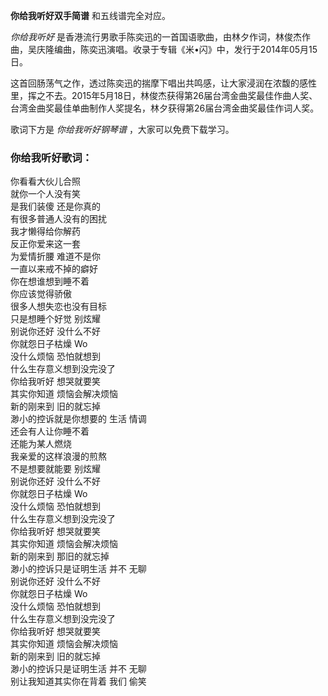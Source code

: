 

**你给我听好双手简谱** 和五线谱完全对应。

_你给我听好_ 是香港流行男歌手陈奕迅的一首国语歌曲，由林夕作词，林俊杰作曲，吴庆隆编曲，陈奕迅演唱。收录于专辑《米•闪》中，发行于2014年05月15日。

这首回肠荡气之作，透过陈奕迅的揣摩下唱出共鸣感，让大家浸润在浓馥的感性里，挥之不去。2015年5月18日，林俊杰获得第26届台湾金曲奖最佳作曲人奖、台湾金曲奖最佳单曲制作人奖提名，林夕获得第26届台湾金曲奖最佳作词人奖。

歌词下方是 _你给我听好钢琴谱_ ，大家可以免费下载学习。

### 你给我听好歌词：

你看看大伙儿合照  
就你一个人没有笑  
是我们装傻 还是你真的  
有很多普通人没有的困扰  
我才懒得给你解药  
反正你爱来这一套  
为爱情折腰 难道不是你  
一直以来戒不掉的癖好  
你在想谁想到睡不着  
你应该觉得骄傲  
很多人想失恋也没有目标  
只是想睡个好觉 别炫耀  
别说你还好 没什么不好  
你就怨日子枯燥 Wo  
没什么烦恼 恐怕就想到  
什么生存意义想到没完没了  
你给我听好 想哭就要笑  
其实你知道 烦恼会解决烦恼  
新的刚来到 旧的就忘掉  
渺小的控诉就是你想要的 生活 情调  
还会有人让你睡不着  
还能为某人燃烧  
我亲爱的这样浪漫的煎熬  
不是想要就能要 别炫耀  
别说你还好 没什么不好  
你就怨日子枯燥 Wo  
没什么烦恼 恐怕就想到  
什么生存意义想到没完没了  
你给我听好 想哭就要笑  
其实你知道 烦恼会解决烦恼  
新的刚来到 那旧的就忘掉  
渺小的控诉只是证明生活 并不 无聊  
别说你还好 没什么不好  
你就怨日子枯燥 Wo  
没什么烦恼 恐怕就想到  
什么生存意义想到没完没了  
你给我听好 想哭就要笑  
其实你知道 烦恼会解决烦恼  
新的刚来到 旧的就忘掉  
渺小的控诉只是证明生活 并不 无聊  
别让我知道其实你在背着 我们 偷笑

